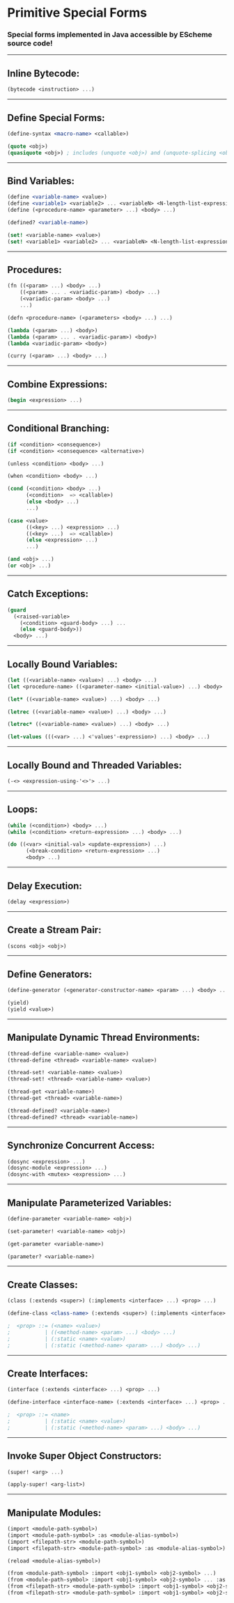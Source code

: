 <!-- specials.md -->

# Primitive Special Forms
### Special forms implemented in Java accessible by EScheme source code!


------------------------
## Inline Bytecode:
```scheme
(bytecode <instruction> ...)
```


------------------------
## Define Special Forms:
```scheme
(define-syntax <macro-name> <callable>)

(quote <obj>)
(quasiquote <obj>) ; includes (unquote <obj>) and (unquote-splicing <obj>)
```


------------------------
## Bind Variables:
```scheme
(define <variable-name> <value>)
(define <variable1> <variable2> ... <variableN> <N-length-list-expression>)
(define (<procedure-name> <parameter> ...) <body> ...)

(defined? <variable-name>)

(set! <variable-name> <value>)
(set! <variable1> <variable2> ... <variableN> <N-length-list-expression>)
```


------------------------
## Procedures:
```scheme
(fn ((<param> ...) <body> ...) 
    ((<param> ... . <variadic-param>) <body> ...)
    (<variadic-param> <body> ...) 
    ...)

(defn <procedure-name> (<parameters> <body> ...) ...)

(lambda (<param> ...) <body>)
(lambda (<param> ... . <variadic-param>) <body>)
(lambda <variadic-param> <body>)

(curry (<param> ...) <body> ...)
```


------------------------
## Combine Expressions:
```scheme
(begin <expression> ...)
```


------------------------
## Conditional Branching:
```scheme
(if <condition> <consequence>)
(if <condition> <consequence> <alternative>)

(unless <condition> <body> ...)

(when <condition> <body> ...)

(cond (<condition> <body> ...) 
      (<condition>  => <callable>)
      (else <body> ...)
      ...)

(case <value> 
      ((<key> ...) <expression> ...) 
      ((<key> ...)  => <callable>)
      (else <expression> ...)
      ...)

(and <obj> ...)
(or <obj> ...)
```


------------------------
## Catch Exceptions:
```scheme
(guard 
  (<raised-variable> 
    (<condition> <guard-body> ...) ...
    (else <guard-body>)) 
  <body> ...)
```


------------------------
## Locally Bound Variables:
```scheme
(let ((<variable-name> <value>) ...) <body> ...)
(let <procedure-name> ((<parameter-name> <initial-value>) ...) <body> ...)

(let* ((<variable-name> <value>) ...) <body> ...)

(letrec ((<variable-name> <value>) ...) <body> ...)

(letrec* ((<variable-name> <value>) ...) <body> ...)

(let-values (((<var> ...) <'values'-expression>) ...) <body> ...)
```


------------------------
## Locally Bound and Threaded Variables:
```scheme
(-<> <expression-using-'<>'> ...)
```


------------------------
## Loops:
```scheme
(while (<condition>) <body> ...)
(while (<condition> <return-expression> ...) <body> ...)

(do ((<var> <initial-val> <update-expression>) ...)
      (<break-condition> <return-expression> ...)
      <body> ...)
```


------------------------
## Delay Execution:
```scheme
(delay <expression>)
```


------------------------
## Create a Stream Pair:
```scheme
(scons <obj> <obj>)
```


------------------------
## Define Generators:
```scheme
(define-generator (<generator-constructor-name> <param> ...) <body> ...)

(yield)
(yield <value>)
```


------------------------
## Manipulate Dynamic Thread Environments:
```scheme
(thread-define <variable-name> <value>)
(thread-define <thread> <variable-name> <value>)

(thread-set! <variable-name> <value>)
(thread-set! <thread> <variable-name> <value>)

(thread-get <variable-name>)
(thread-get <thread> <variable-name>)

(thread-defined? <variable-name>)
(thread-defined? <thread> <variable-name>)
```


------------------------
## Synchronize Concurrent Access:
```scheme
(dosync <expression> ...)
(dosync-module <expression> ...)
(dosync-with <mutex> <expression> ...)
```


------------------------
## Manipulate Parameterized Variables:
```scheme
(define-parameter <variable-name> <obj>)

(set-parameter! <variable-name> <obj>)

(get-parameter <variable-name>)

(parameter? <variable-name>)
```


------------------------
## Create Classes:
```scheme
(class (:extends <super>) (:implements <interface> ...) <prop> ...)

(define-class <class-name> (:extends <super>) (:implements <interface> ...) <prop> ...)

;  <prop> ::= (<name> <value>)
;           | ((<method-name> <param> ...) <body> ...)
;           | (:static <name> <value>)
;           | (:static (<method-name> <param> ...) <body> ...)
```


------------------------
## Create Interfaces:
```scheme
(interface (:extends <interface> ...) <prop> ...)

(define-interface <interface-name> (:extends <interface> ...) <prop> ...)

;  <prop> ::= <name>
;           | (:static <name> <value>)
;           | (:static (<method-name> <param> ...) <body> ...)
```


------------------------
## Invoke Super Object Constructors:
```scheme
(super! <arg> ...)

(apply-super! <arg-list>)
```


------------------------
## Manipulate Modules:
```scheme
(import <module-path-symbol>)
(import <module-path-symbol> :as <module-alias-symbol>)
(import <filepath-str> <module-path-symbol>)
(import <filepath-str> <module-path-symbol> :as <module-alias-symbol>)

(reload <module-alias-symbol>)

(from <module-path-symbol> :import <obj1-symbol> <obj2-symbol> ...)
(from <module-path-symbol> :import <obj1-symbol> <obj2-symbol> ... :as <alias1-symbol> <alias2-symbol> ...)
(from <filepath-str> <module-path-symbol> :import <obj1-symbol> <obj2-symbol> ...)
(from <filepath-str> <module-path-symbol> :import <obj1-symbol> <obj2-symbol> ... :as <alias1-symbol> <alias2-symbol> ...)
```
